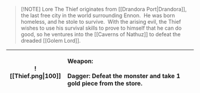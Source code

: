 
> [!NOTE] Lore
> The Thief originates from [[Drandora Port|Drandora]], the last free city in the world surrounding Ennon.  He was born homeless, and he stole to survive.  With the arising evil, the Thief wishes to use his survival skills to prove to himself that he can do good, so he ventures into the [[Caverns of Nathuz]] to defeat the dreaded [[Golem Lord]].

| ![[Thief.png\|100]] | <p align="left">Weapon:<br><br>Dagger: Defeat the monster and take 1 gold piece from the store.</p> |
| :-----------------: | :-------------------------------------------------------------------------------------------------: |
